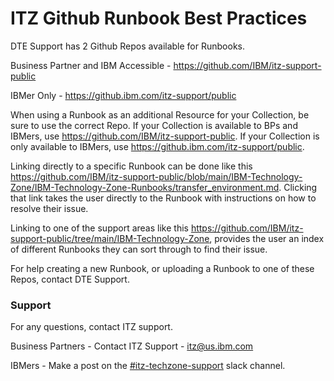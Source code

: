 # ITZ Github Runbook Best Practices

DTE Support has 2 Github Repos available for Runbooks.

Business Partner and IBM Accessible - https://github.com/IBM/itz-support-public

IBMer Only - https://github.ibm.com/itz-support/public

When using a Runbook as an additional Resource for your Collection, be sure to use the correct Repo. If your Collection is available to BPs and IBMers, use https://github.com/IBM/itz-support-public. If your Collection is only available to IBMers, use https://github.ibm.com/itz-support/public.

Linking directly to a specific Runbook can be done like this https://github.com/IBM/itz-support-public/blob/main/IBM-Technology-Zone/IBM-Technology-Zone-Runbooks/transfer_environment.md. Clicking that link takes the user directly to the Runbook with instructions on how to resolve their issue.

Linking to one of the support areas like this https://github.com/IBM/itz-support-public/tree/main/IBM-Technology-Zone, provides the user an index of different Runbooks they can sort through to find their issue.

For help creating a new Runbook, or uploading a Runbook to one of these Repos, contact DTE Support.

### Support

For any questions, contact ITZ support.

Business Partners - Contact ITZ Support - itz@us.ibm.com

IBMers - Make a post on the [#itz-techzone-support](https://ibm-itz.slack.com/archives/C0124J683GW) slack channel.
